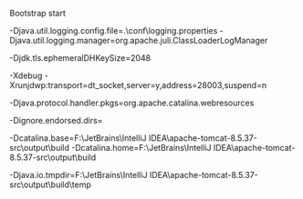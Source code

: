 Bootstrap start 

-Djava.util.logging.config.file=.\conf\logging.properties 
-Djava.util.logging.manager=org.apache.juli.ClassLoaderLogManager 

-Djdk.tls.ephemeralDHKeySize=2048 

-Xdebug -Xrunjdwp:transport=dt_socket,server=y,address=28003,suspend=n 

-Djava.protocol.handler.pkgs=org.apache.catalina.webresources 

-Dignore.endorsed.dirs= 

-Dcatalina.base=F:\JetBrains\IntelliJ IDEA\apache-tomcat-8.5.37-src\output\build
-Dcatalina.home=F:\JetBrains\IntelliJ IDEA\apache-tomcat-8.5.37-src\output\build

-Djava.io.tmpdir=F:\JetBrains\IntelliJ IDEA\apache-tomcat-8.5.37-src\output\build\temp